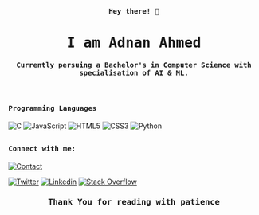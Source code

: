 <p align="center"><samp><b> Hey there! 👋 </b></samp></p>
<p align="center"><h1 align="center"><samp> I am Adnan Ahmed </samp></h1></p>
<p align="center"><h4 align="center"><samp> Currently persuing a Bachelor's in Computer Science with specialisation of AI & ML. </samp></h4></p>
<br>

<h4><b><samp>Programming Languages</samp></b></h4>

![C](https://img.shields.io/badge/C-27338e?style=flat-square&logo=c&logoColor=white)
![JavaScript](https://img.shields.io/badge/-JavaScript-%23F7DF1C?style=flat-square&logo=javascript&logoColor=000000&labelColor=%23F7DF1C&color=%23FFCE5A)
![HTML5](https://img.shields.io/badge/-HTML5-E34F26?style=flat-square&logo=html5&logoColor=white)
![CSS3](https://img.shields.io/badge/-CSS3-1572B6?style=flat-square&logo=css3&logoColor=white)
![Python](https://img.shields.io/badge/-Python-3776AB?style=flat-square&logo=python&logoColor=white)

##

<h4><b><samp>Connect with me:</samp></b></h4>

[![Contact](https://img.shields.io/badge/jhoncorner548@gmail.com-0075c8?style=flat-square&logo=gmail&logoColor=white)](mailto:jhoncorner548@gmail.com)

[![Twitter](https://img.shields.io/badge/@_Adnan548-1DA1F2?style=flat-square&logo=twitter&logoColor=white)](https://twitter.com/_Adnan548)
[![Linkedin](https://img.shields.io/badge/Himanshu_Sharma-0077b5?style=flat-square&logo=Linkedin&logoColor=white)](https://www.linkedin.com/in/adnan-ahmed-431328264/) 
[![Stack Overflow](https://img.shields.io/badge/Adnan_Ahmed-393939?style=flat-square&logo=stack-overflow&logoColor=white)](https://stackoverflow.com/users/22979298/adnan-ahmed)

<p align="center"><h3 align="center"><samp> Thank You for reading with patience </samp></h3></p>




